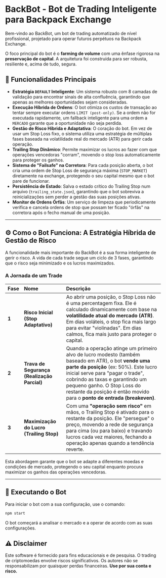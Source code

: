 # BackBot - Bot de Trading Inteligente para Backpack Exchange

Bem-vindo ao BackBot, um bot de trading automatizado de nível profissional, projetado para operar futuros perpétuos na Backpack Exchange.

O foco principal do bot é o **farming de volume** com uma ênfase rigorosa na **preservação de capital**. A arquitetura foi construída para ser robusta, resiliente e, acima de tudo, segura.

## 🚀 Funcionalidades Principais

* **Estratégia `DEFAULT` Inteligente**: Um sistema robusto com 8 camadas de validação para encontrar sinais de alta confluência, garantindo que apenas as melhores oportunidades sejam consideradas.
* **Execução Híbrida de Ordens**: O bot otimiza os custos de transação ao tentar sempre executar ordens `LIMIT (post-only)`. Se a ordem não for executada rapidamente, um fallback inteligente para uma ordem a `MERCADO` garante que a oportunidade não seja perdida.
* **Gestão de Risco Híbrida e Adaptativa**: O coração do bot. Em vez de usar um Stop Loss fixo, o sistema utiliza uma estratégia de múltiplas fases baseada na volatilidade real do mercado (ATR) para gerir cada operação.
* **Trailing Stop Dinâmico**: Permite maximizar os lucros ao fazer com que operações vencedoras "corram", movendo o stop loss automaticamente para proteger os ganhos.
* **Sistema de "Failsafe" na Corretora**: Para cada posição aberta, o bot cria uma ordem de Stop Loss de segurança máxima (`STOP_MARKET`) diretamente na exchange, protegendo o seu capital mesmo que o bot pare de funcionar.
* **Persistência de Estado**: Salva o estado crítico do Trailing Stop num arquivo (`trailing_state.json`), garantindo que o bot sobreviva a reinicializações sem perder a gestão das suas posições ativas.
* **Monitor de Ordens Órfãs**: Um serviço de limpeza que periodicamente verifica e cancela ordens de stop que possam ter ficado "órfãs" na corretora após o fecho manual de uma posição.

---

## ⚙️ Como o Bot Funciona: A Estratégia Híbrida de Gestão de Risco

A funcionalidade mais importante do BackBot é a sua forma inteligente de gerir o risco. A vida de cada trade segue um ciclo de 3 fases, garantindo que o risco seja minimizado e os lucros maximizados.

### A Jornada de um Trade

| Fase | Nome | Descrição |
| :--- | :--- | :--- |
| **1** | **Risco Inicial (Stop Adaptativo)** | Ao abrir uma posição, o Stop Loss não é uma percentagem fixa. Ele é calculado dinamicamente com base na **volatilidade atual do mercado (ATR)**. Em dias voláteis, o stop fica mais largo para evitar "violinadas". Em dias calmos, fica mais justo para proteger o capital. |
| **2** | **Trava de Segurança (Realização Parcial)** | Quando a operação atinge um primeiro alvo de lucro modesto (também baseado em ATR), o bot **vende uma parte da posição** (ex: 50%). Este lucro inicial serve para "pagar o trade", cobrindo as taxas e garantindo um pequeno ganho. O Stop Loss do restante da posição é então movido para o **ponto de entrada (breakeven)**. |
| **3** | **Maximização do Lucro (Trailing Stop)** | Com uma **"operação sem risco"** em mãos, o Trailing Stop é ativado para o restante da posição. Ele "persegue" o preço, movendo a rede de segurança para cima (ou para baixo) e travando lucros cada vez maiores, fechando a operação apenas quando a tendência reverte. |

Esta abordagem garante que o bot se adapte a diferentes moedas e condições de mercado, protegendo o seu capital enquanto procura maximizar os ganhos das operações vencedoras.

---

## 🚀 Executando o Bot

Para iniciar o bot com a sua configuração, use o comando:

```bash
npm start
```

O bot começará a analisar o mercado e a operar de acordo com as suas configurações.

## ⚠️ Disclaimer

Este software é fornecido para fins educacionais e de pesquisa. O trading de criptomoedas envolve riscos significativos. Os autores não se responsabilizam por quaisquer perdas financeiras. **Use por sua conta e risco.**